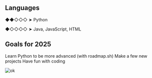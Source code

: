 ## Languages

◆◆◇◇◇ ➤ Python

◆◇◇◇◇ ➤ Java, JavaScript, HTML

## Goals for 2025

Learn Python to be more advanced (with roadmap.sh)
Make a few new projects
Have fun with coding

![ok](https://www.josera.pl/media/magefan_blog/kot-w-upaly-1240x553.jpg)
